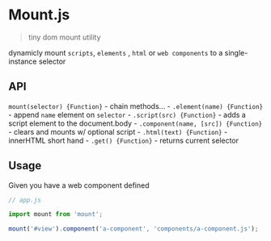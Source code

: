 # Mount.js

> tiny dom mount utility

dynamicly mount `scripts`, `elements` , `html` or `web components` to a single-instance selector



## API

`mount(selector) {Function}` -  chain methods...
	- `.element(name) {Function}` - append `name` element on `selector`
	- `.script(src) {Function}` - adds a script element to the document.body
	- `.component(name, [src]) {Function}` - clears and mounts w/ optional script
	- `.html(text) {Function}` - innerHTML short hand
	- `.get() {Function}` - returns current selector
​

## Usage

Given you have a web component defined

```js
// app.js

import mount from 'mount';

mount('#view').component('a-component', 'components/a-component.js');

```

